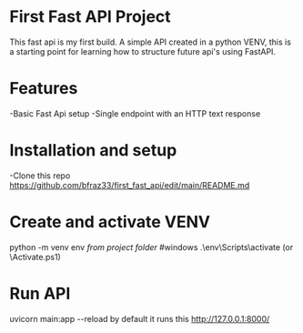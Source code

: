 # First Fast API Project
This fast api is my first build. A simple API created in a python VENV, this is a starting point for learning how to structure future api's using FastAPI.


# Features
-Basic Fast Api setup
-Single endpoint with an HTTP text response


# Installation and setup
-Clone this repo
https://github.com/bfraz33/first_fast_api/edit/main/README.md

# Create and activate VENV
python -m venv env
*from project folder*
  #windows
  .\env\Scripts\activate (or \Activate.ps1)

# Run API

uvicorn main:app --reload
by default it runs this http://127.0.0.1:8000/
